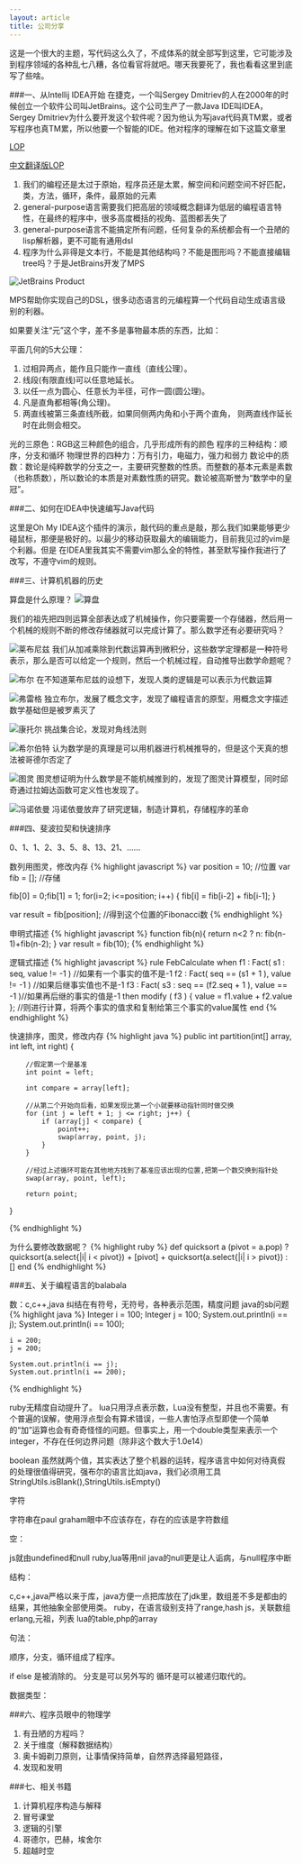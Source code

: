 ```yaml
---
layout: article
title: 公司分享
---
```

这是一个很大的主题，写代码这么久了，不成体系的就全部写到这里，它可能涉及到程序领域的各种乱七八糟，各位看官将就吧。哪天我要死了，我也看看这里到底写了些啥。

###一、从Intellij IDEA开始
在捷克，一个叫Sergey Dmitriev的人在2000年的时候创立一个软件公司叫JetBrains。这个公司生产了一款Java IDE叫IDEA，Sergey Dmitriev为什么要开发这个软件呢？因为他认为写java代码真TM累，或者写程序也真TM累，所以他要一个智能的IDE。他对程序的理解在如下这篇文章里

[LOP](https://www.jetbrains.com/mps/docs/Language_Oriented_Programming.pdf)

[中文翻译版LOP](http://blog.csdn.net/chelsea/article/details/290486)


1. 我们的编程还是太过于原始，程序员还是太累，解空间和问题空间不好匹配，类，方法，循环，条件，最原始的元素
2. general-purpose语言需要我们把高层的领域概念翻译为低层的编程语言特性，在最终的程序中，很多高度概括的视角、蓝图都丢失了
3. general-purpose语言不能搞定所有问题，任何复杂的系统都会有一个丑陋的lisp解析器，更不可能有通用dsl
4. 程序为什么非得是文本行，不能是其他结构吗？不能是图形吗？不能直接编辑tree吗？于是JetBrains开发了MPS


![JetBrains Product](/images/jet_product.png)


MPS帮助你实现自己的DSL，很多动态语言的元编程算一个代码自动生成语言级别的利器。

如果要关注“元”这个字，差不多是事物最本质的东西，比如：

平面几何的5大公理：
1. 过相异两点，能作且只能作一直线（直线公理）。
2. 线段(有限直线)可以任意地延长。
3. 以任一点为圆心、任意长为半径，可作一圆(圆公理)。
4. 凡是直角都相等(角公理)。
5. 两直线被第三条直线所截，如果同侧两内角和小于两个直角， 则两直线作延长时在此侧会相交。

光的三原色：RGB这三种颜色的组合，几乎形成所有的颜色
程序的三种结构：顺序，分支和循环
物理世界的四种力：万有引力，电磁力，强力和弱力
数论中的质数：数论是纯粹数学的分支之一，主要研究整数的性质。而整数的基本元素是素数（也称质数），所以数论的本质是对素数性质的研究。数论被高斯誉为“数学中的皇冠”。


###二、如何在IDEA中快速编写Java代码

这里是Oh My IDEA这个插件的演示，敲代码的重点是敲，那么我们如果能够更少碰鼠标，那便是极好的。以最少的移动获取最大的编辑能力，目前我见过的vim是个利器。但是
在IDEA里我其实不需要vim那么全的特性，甚至默写操作我进行了改写，不遵守vim的规则。


###三、计算机机器的历史

算盘是什么原理？
![算盘](/images/suanpan.jpg)

我们的祖先把四则运算全部表达成了机械操作，你只要需要一个存储器，然后用一个机械的规则不断的修改存储器就可以完成计算了。那么数学还有必要研究吗？

![莱布尼兹](/images/lbnz.jpg)
我们从加减乘除到代数运算再到微积分，这些数学定理都是一种符号表示，那么是否可以给定一个规则，然后一个机械过程，自动推导出数学命题呢？


![布尔](/images/buer.jpg)
在不知道莱布尼兹的设想下，发现人类的逻辑是可以表示为代数运算


![弗雷格](/images/flg.jpg)
独立布尔，发展了概念文字，发现了编程语言的原型，用概念文字描述数学基础但是被罗素灭了


![康托尔](/images/kter.jpg)
挑战集合论，发现对角线法则

![希尔伯特](/images/xebt.jpg)
认为数学是的真理是可以用机器进行机械推导的，但是这个天真的想法被哥德尔否定了

![图灵](/images/tl.jpg)
图灵想证明为什么数学是不能机械推到的，发现了图灵计算模型，同时邱奇通过拉姆达函数可定义性也发现了。

![冯诺依曼](/images/fnym.jpg)
冯诺依曼放弃了研究逻辑，制造计算机，存储程序的革命


###四、斐波拉契和快速排序

0、1、1、2、3、5、8、13、21、……

数列用图灵，修改内存
{% highlight javascript %}
var position = 10; //位置
var fib = []; //存储

fib[0] = 0;fib[1] = 1;
for(i=2; i<=position; i++) {
    fib[i] = fib[i-2] + fib[i-1];
}

var result = fib[position]; //得到这个位置的Fibonacci数
{% endhighlight %}


申明式描述
{% highlight javascript %}
function fib(n){
  return n<2 ? n: fib(n-1)+fib(n-2);
}
var result = fib(10);
{% endhighlight %}


逻辑式描述
{% highlight javascript %}
rule FebCalculate
    when
        f1 : Fact( s1 : seq, value != -1 ) //如果有一个事实的值不是-1
        f2 : Fact( seq == (s1 + 1 ), value != -1 )  //如果后继事实值也不是-1
        f3 : Fact( s3 : seq == (f2.seq + 1 ), value == -1 )//如果再后继的事实的值是-1
    then
        modify ( f3 ) { value = f1.value + f2.value }; //则进行计算，将两个事实的值求和复制给第三个事实的value属性
end
{% endhighlight %}


快速排序，图灵，修改内存
{% highlight java %}
public int partition(int[] array, int left, int right) {

        //假定第一个是基准
        int point = left;

        int compare = array[left];

        //从第二个开始向后看，如果发现比第一个小就要移动指针同时做交换
        for (int j = left + 1; j <= right; j++) {
            if (array[j] < compare) {
                point++;
                swap(array, point, j);
            }
        }

        //经过上述循环可能在其他地方找到了基准应该出现的位置,把第一个数交换到指针处
        swap(array, point, left);

        return point;
 }

{% endhighlight %}


为什么要修改数据呢？
{% highlight ruby %}
def quicksort a
  (pivot = a.pop) ? quicksort(a.select{|i| i < pivot}) + [pivot] + quicksort(a.select{|i| i > pivot}) : []
end
{% endhighlight %}


###五、关于编程语言的balabala

数：c,c++,java 纠结在有符号，无符号，各种表示范围，精度问题
java的sb问题
{% highlight java %}
    Integer i = 100;
    Integer j = 100;
    System.out.println(i == j);
    System.out.println(i == 100);

    i = 200;
    j = 200;

    System.out.println(i == j);
    System.out.println(i == 200);
{% endhighlight %}

ruby无精度自动提升了。
lua只用浮点表示数，Lua没有整型，并且也不需要。有个普遍的误解，使用浮点型会有算术错误，一些人害怕浮点型即使一个简单的“加”运算也会有奇奇怪怪的问题。但事实上，用一个double类型来表示一个integer，不存在任何边界问题（除非这个数大于1.0e14）

boolean
虽然就两个值，其实表达了整个机器的运转，程序语言中如何对待真假的处理很值得研究，强布尔的语言比如java，我们必须用工具StringUtils.isBlank(),StringUtils.isEmpty()

字符

字符串在paul graham眼中不应该存在，存在的应该是字符数组

空：

js就由undefined和null
ruby,lua等用nil
java的null更是让人诟病，与null程序中断


结构：

c,c++,java严格以来于库，java方便一点把库放在了jdk里，数组差不多是都由的结果，其他抽象全部使用类。
ruby，在语言级别支持了range,hash
js，关联数组
erlang,元祖，列表
lua的table,php的array


句法：

顺序，分支，循环组成了程序。

if else 是被消除的。
分支是可以另外写的
循环是可以被递归取代的。


数据类型：



###六、程序员眼中的物理学

1. 有丑陋的方程吗？
2. 关于维度（解释数据结构）
3. 奥卡姆剃刀原则，让事情保持简单，自然界选择最短路径，
4. 发现和发明


###七、相关书籍
1. 计算机程序构造与解释
2. 冒号课堂
3. 逻辑的引擎
4. 哥德尔，巴赫，埃舍尔
5. 超越时空

